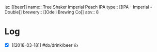 is:: [[beer]]
name:: Tree Shaker Imperial Peach IPA 
type:: [[IPA - Imperial - Double]]
brewery:: [[Odell Brewing Co]]
abv:: 8

# Log
- [x] [[2018-03-18]] #do/drink/beer 👍
